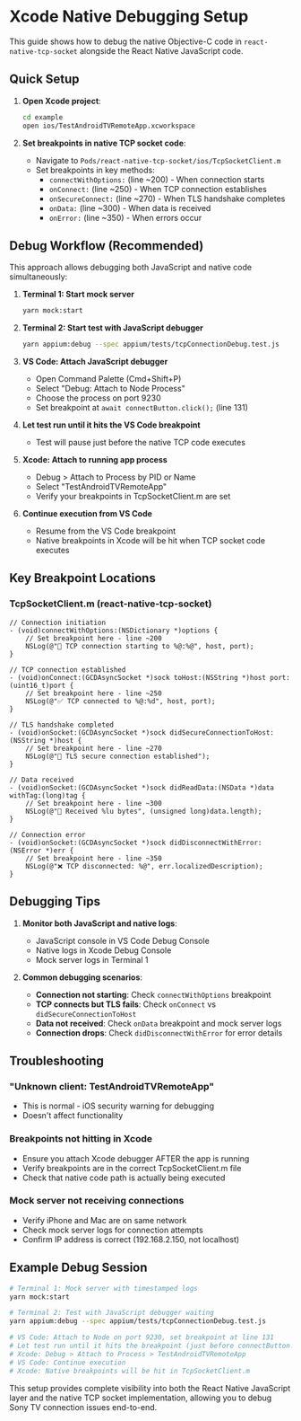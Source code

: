 # Xcode Native Debugging Setup

This guide shows how to debug the native Objective-C code in `react-native-tcp-socket` alongside the React Native JavaScript code.

## Quick Setup

1. **Open Xcode project**:
   ```bash
   cd example
   open ios/TestAndroidTVRemoteApp.xcworkspace
   ```

2. **Set breakpoints in native TCP socket code**:
   - Navigate to `Pods/react-native-tcp-socket/ios/TcpSocketClient.m`
   - Set breakpoints in key methods:
     - `connectWithOptions:` (line ~200) - When connection starts
     - `onConnect:` (line ~250) - When TCP connection establishes
     - `onSecureConnect:` (line ~270) - When TLS handshake completes
     - `onData:` (line ~300) - When data is received
     - `onError:` (line ~350) - When errors occur

## Debug Workflow (Recommended)

This approach allows debugging both JavaScript and native code simultaneously:

1. **Terminal 1: Start mock server**
   ```bash
   yarn mock:start
   ```

2. **Terminal 2: Start test with JavaScript debugger**
   ```bash
   yarn appium:debug --spec appium/tests/tcpConnectionDebug.test.js
   ```

3. **VS Code: Attach JavaScript debugger**
   - Open Command Palette (Cmd+Shift+P)
   - Select "Debug: Attach to Node Process"
   - Choose the process on port 9230
   - Set breakpoint at `await connectButton.click();` (line 131)

4. **Let test run until it hits the VS Code breakpoint**
   - Test will pause just before the native TCP code executes

5. **Xcode: Attach to running app process**
   - Debug > Attach to Process by PID or Name
   - Select "TestAndroidTVRemoteApp"
   - Verify your breakpoints in TcpSocketClient.m are set

6. **Continue execution from VS Code**
   - Resume from the VS Code breakpoint
   - Native breakpoints in Xcode will be hit when TCP socket code executes

## Key Breakpoint Locations

### TcpSocketClient.m (react-native-tcp-socket)

```objc
// Connection initiation
- (void)connectWithOptions:(NSDictionary *)options {
    // Set breakpoint here - line ~200
    NSLog(@"🔌 TCP connection starting to %@:%@", host, port);
}

// TCP connection established
- (void)onConnect:(GCDAsyncSocket *)sock toHost:(NSString *)host port:(uint16_t)port {
    // Set breakpoint here - line ~250  
    NSLog(@"✅ TCP connected to %@:%d", host, port);
}

// TLS handshake completed
- (void)onSocket:(GCDAsyncSocket *)sock didSecureConnectionToHost:(NSString *)host {
    // Set breakpoint here - line ~270
    NSLog(@"🔐 TLS secure connection established");
}

// Data received
- (void)onSocket:(GCDAsyncSocket *)sock didReadData:(NSData *)data withTag:(long)tag {
    // Set breakpoint here - line ~300
    NSLog(@"📨 Received %lu bytes", (unsigned long)data.length);
}

// Connection error
- (void)onSocket:(GCDAsyncSocket *)sock didDisconnectWithError:(NSError *)err {
    // Set breakpoint here - line ~350
    NSLog(@"❌ TCP disconnected: %@", err.localizedDescription);
}
```

## Debugging Tips

1. **Monitor both JavaScript and native logs**:
   - JavaScript console in VS Code Debug Console
   - Native logs in Xcode Debug Console
   - Mock server logs in Terminal 1

2. **Common debugging scenarios**:
   - **Connection not starting**: Check `connectWithOptions` breakpoint
   - **TCP connects but TLS fails**: Check `onConnect` vs `didSecureConnectionToHost`
   - **Data not received**: Check `onData` breakpoint and mock server logs
   - **Connection drops**: Check `didDisconnectWithError` for error details

## Troubleshooting

### "Unknown client: TestAndroidTVRemoteApp"
- This is normal - iOS security warning for debugging
- Doesn't affect functionality

### Breakpoints not hitting in Xcode
- Ensure you attach Xcode debugger AFTER the app is running
- Verify breakpoints are in the correct TcpSocketClient.m file
- Check that native code path is actually being executed

### Mock server not receiving connections  
- Verify iPhone and Mac are on same network
- Check mock server logs for connection attempts
- Confirm IP address is correct (192.168.2.150, not localhost)

## Example Debug Session

```bash
# Terminal 1: Mock server with timestamped logs
yarn mock:start

# Terminal 2: Test with JavaScript debugger waiting
yarn appium:debug --spec appium/tests/tcpConnectionDebug.test.js

# VS Code: Attach to Node on port 9230, set breakpoint at line 131
# Let test run until it hits the breakpoint (just before connectButton.click())
# Xcode: Debug > Attach to Process > TestAndroidTVRemoteApp  
# VS Code: Continue execution
# Xcode: Native breakpoints will be hit in TcpSocketClient.m
```

This setup provides complete visibility into both the React Native JavaScript layer and the native TCP socket implementation, allowing you to debug Sony TV connection issues end-to-end.
